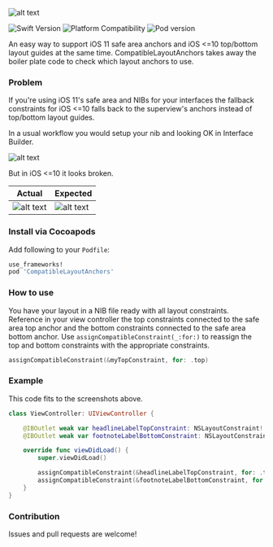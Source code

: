 ![alt text](https://github.com/truffls/compatible-layout-anchors-ios/raw/master/readme-images/logo.png "Compatible Layout Anchors")

![Swift Version](https://img.shields.io/badge/swift-4.1-orange.svg "Swift 4.1")
![Platform Compatibility](https://img.shields.io/badge/platform-ios-lightgrey.svg "Platform iOS")
![Pod version](https://img.shields.io/badge/pod-v2.0.0-blue.svg "Pod version 2.0.0")

An easy way to support iOS 11 safe area anchors and iOS <=10 top/bottom layout guides at the same time. CompatibleLayoutAnchors takes away the boiler plate code to check which layout anchors to use.


### Problem

If you're using iOS 11's safe area and NIBs for your interfaces the fallback constraints for iOS <=10 falls back to the superview's anchors instead of top/bottom layout guides.

In a usual workflow you would setup your nib and looking OK in Interface Builder.

![alt text](https://github.com/truffls/compatible-layout-anchors-ios/raw/master/readme-images/setup-nib.png "Setup NIB")

But in iOS <=10 it looks broken.

| Actual | Expected |
| ------ | -------- |
| ![alt text](https://github.com/truffls/compatible-layout-anchors-ios/raw/master/readme-images/before.gif "Broken layout constraints") | ![alt text](https://github.com/truffls/compatible-layout-anchors-ios/raw/master/readme-images/after.jpg "Fixed layout constraints") |


### Install via Cocoapods

Add following to your `Podfile`:

```ruby
use_frameworks!
pod 'CompatibleLayoutAnchors'
```

### How to use

You have your layout in a NIB file ready with all layout constraints. Reference in your view controller the top constraints connected to the safe area top anchor and the bottom constraints connected to the safe area bottom anchor. Use `assignCompatibleConstraint(_:for:)` to reassign the top and bottom constraints with the appropriate constraints.

```swift
assignCompatibleConstraint(&myTopConstraint, for: .top)
```

### Example

This code fits to the screenshots above.

```swift
class ViewController: UIViewController {

    @IBOutlet weak var headlineLabelTopConstraint: NSLayoutConstraint!
    @IBOutlet weak var footnoteLabelBottomConstraint: NSLayoutConstraint!

    override func viewDidLoad() {
        super.viewDidLoad()

        assignCompatibleConstraint(&headlineLabelTopConstraint, for: .top)
        assignCompatibleConstraint(&footnoteLabelBottomConstraint, for: .bottom)
    }
}
```

### Contribution

Issues and pull requests are welcome!
